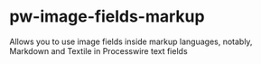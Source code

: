 # pw-image-fields-markup
Allows you to use image fields inside markup languages, notably, Markdown and Textile in Processwire text fields
